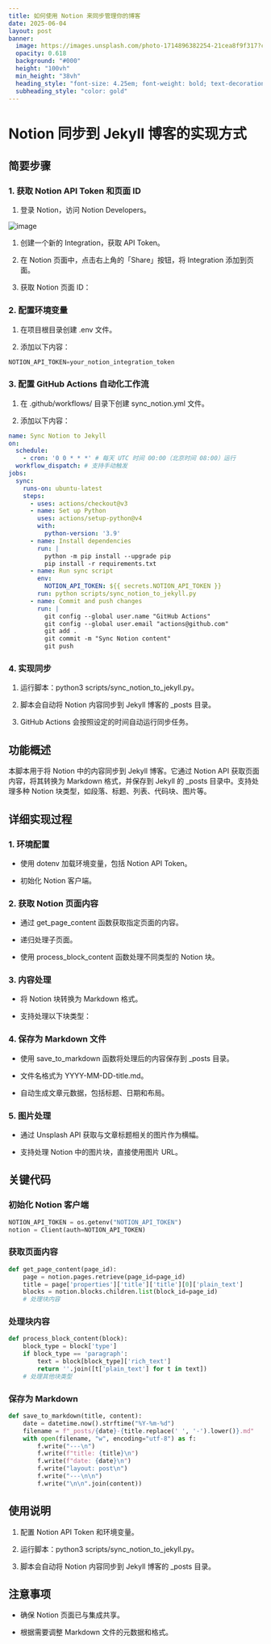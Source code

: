 ```yaml
---
title: 如何使用 Notion 来同步管理你的博客
date: 2025-06-04
layout: post
banner:
  image: https://images.unsplash.com/photo-1714896382254-21cea8f9f317?crop=entropy&cs=tinysrgb&fit=max&fm=jpg&ixid=M3w2OTIwMzJ8MHwxfHJhbmRvbXx8fHx8fHx8fDE3NDkwNjE4NDR8&ixlib=rb-4.1.0&q=80&w=1080
  opacity: 0.618
  background: "#000"
  height: "100vh"
  min_height: "38vh"
  heading_style: "font-size: 4.25em; font-weight: bold; text-decoration: underline"
  subheading_style: "color: gold"
---
```


# Notion 同步到 Jekyll 博客的实现方式

## 简要步骤

### 1. 获取 Notion API Token 和页面 ID

1. 登录 Notion，访问 Notion Developers。

![image](https://prod-files-secure.s3.us-west-2.amazonaws.com/a7a0cc5a-89b9-4cda-8686-1fba0ca52f40/d19c1afe-dea5-4312-9333-786b0ba83054/image.png?X-Amz-Algorithm=AWS4-HMAC-SHA256&X-Amz-Content-Sha256=UNSIGNED-PAYLOAD&X-Amz-Credential=ASIAZI2LB466SJ4NS5A4%2F20250604%2Fus-west-2%2Fs3%2Faws4_request&X-Amz-Date=20250604T183043Z&X-Amz-Expires=3600&X-Amz-Security-Token=IQoJb3JpZ2luX2VjEFoaCXVzLXdlc3QtMiJHMEUCIQDllkgMI8D9CjAZ5lQTJ43XoMuCGBvjkqQQF3LWYZ%2FkfAIgP03bcnwaao189NKEHeV0%2Fpo1l9XsE49Lw40G0mbfgfcq%2FwMIMxAAGgw2Mzc0MjMxODM4MDUiDGFjEWtqx1kceDwnjSrcAyePlYx2kHd8AzzZCkM5OsWPG2ezdijGMqipUx4vgOems0zarQ7VwSAPlL9KBk0qAZtLkh2lWE5RUFNZf6FPmoEXPvHWyyMeWoONs%2Bf6%2BBF8qII%2BYcMgZjAf0smUQXxruPQTlOyaoiDv8bnJUcGHQAQFPfuZLLs%2Fx70z4mwjZiffKvfckZv2%2FSx1UjUQW6fVBk%2FP0QYdmAhbb4U3ZzDNMh2a65Q72LJhHqXUyplHN2iCOamT9%2F44zHpVkGMxdTI%2B3%2Fdy2Xc2aRY52DW76lGl3y5HQIM5dWannSPGVyTfk76dKZL1lSzwDbpRdTuzDdmaUG1X1QHhCS5sznj55gH96d17NaG00QOYn6F7tceKI6PP6I2xHhHFYJ1VQQRiLfeXv3iRcpupFIQ4fhDsz6eYZxykXOnTATv7MbraWm3EKuhl9hTmWEDuz9W49ofywJnaDtjJniwe2%2FXp0M1hEithog3VbfHNNlXOEKwDoUurtr4dIuzmn%2FziA2O3YKQ%2B4T3hkVcnHlOXC2mylvwWeDAFxFGEpeID46nFBLulS96u7LdSTs%2FnlqpGvago0O%2BUTyrdU5YWXni82Augo5oz6ZvJrWR%2F41XPpO3HIy1G%2FraAXoIzgk0h3mG%2BNeWaaVcwMNCIgsIGOqUBxvmc9drFbt%2B2aqOnBX6NMrERAQzcImvzVcNosAFZUAKE%2B%2FA6DQE76gJ4tCLua05yL31WNINuXK0Fx5Ad8e%2Fbkk9HcQndLqbnrrThUBtAarCRuZ%2BLB5ckGusXizFZLTFe6LXQeB3Tp5uT0mG3%2B8Ud5Lflj26DhzjQduSb4iwDfR28LoAysQK1SgJP8wR35PtZbUYLwgi7TbZ%2B0fRo7Ss2sB6tI5k%2F&X-Amz-Signature=bf28bef385ac531ddaad236d61f57cf5fcb8952ef44dc91511d9a6d1acd29d6d&X-Amz-SignedHeaders=host&x-id=GetObject)

1. 创建一个新的 Integration，获取 API Token。

1. 在 Notion 页面中，点击右上角的「Share」按钮，将 Integration 添加到页面。

1. 获取 Notion 页面 ID：


### 2. 配置环境变量

1. 在项目根目录创建 .env 文件。

1. 添加以下内容：

```javascript
NOTION_API_TOKEN=your_notion_integration_token
```

### 3. 配置 GitHub Actions 自动化工作流

1. 在 .github/workflows/ 目录下创建 sync_notion.yml 文件。

1. 添加以下内容：

```yaml
name: Sync Notion to Jekyll
on:
  schedule:
    - cron: '0 0 * * *' # 每天 UTC 时间 00:00（北京时间 08:00）运行
  workflow_dispatch: # 支持手动触发
jobs:
  sync:
    runs-on: ubuntu-latest
    steps:
      - uses: actions/checkout@v3
      - name: Set up Python
        uses: actions/setup-python@v4
        with:
          python-version: '3.9'
      - name: Install dependencies
        run: |
          python -m pip install --upgrade pip
          pip install -r requirements.txt
      - name: Run sync script
        env:
          NOTION_API_TOKEN: ${{ secrets.NOTION_API_TOKEN }}
        run: python scripts/sync_notion_to_jekyll.py
      - name: Commit and push changes
        run: |
          git config --global user.name "GitHub Actions"
          git config --global user.email "actions@github.com"
          git add .
          git commit -m "Sync Notion content"
          git push
```

### 4. 实现同步

1. 运行脚本：python3 scripts/sync_notion_to_jekyll.py。

1. 脚本会自动将 Notion 内容同步到 Jekyll 博客的 _posts 目录。

1. GitHub Actions 会按照设定的时间自动运行同步任务。

## 功能概述

本脚本用于将 Notion 中的内容同步到 Jekyll 博客。它通过 Notion API 获取页面内容，将其转换为 Markdown 格式，并保存到 Jekyll 的 _posts 目录中。支持处理多种 Notion 块类型，如段落、标题、列表、代码块、图片等。

## 详细实现过程

### 1. 环境配置

- 使用 dotenv 加载环境变量，包括 Notion API Token。

- 初始化 Notion 客户端。

### 2. 获取 Notion 页面内容

- 通过 get_page_content 函数获取指定页面的内容。

- 递归处理子页面。

- 使用 process_block_content 函数处理不同类型的 Notion 块。

### 3. 内容处理

- 将 Notion 块转换为 Markdown 格式。

- 支持处理以下块类型：


### 4. 保存为 Markdown 文件

- 使用 save_to_markdown 函数将处理后的内容保存到 _posts 目录。

- 文件名格式为 YYYY-MM-DD-title.md。

- 自动生成文章元数据，包括标题、日期和布局。

### 5. 图片处理

- 通过 Unsplash API 获取与文章标题相关的图片作为横幅。

- 支持处理 Notion 中的图片块，直接使用图片 URL。

## 关键代码

### 初始化 Notion 客户端

```python
NOTION_API_TOKEN = os.getenv("NOTION_API_TOKEN")
notion = Client(auth=NOTION_API_TOKEN)
```

### 获取页面内容

```python
def get_page_content(page_id):
    page = notion.pages.retrieve(page_id=page_id)
    title = page['properties']['title']['title'][0]['plain_text']
    blocks = notion.blocks.children.list(block_id=page_id)
    # 处理块内容
```

### 处理块内容

```python
def process_block_content(block):
    block_type = block['type']
    if block_type == 'paragraph':
        text = block[block_type]['rich_text']
        return ''.join([t['plain_text'] for t in text])
    # 处理其他块类型
```

### 保存为 Markdown

```python
def save_to_markdown(title, content):
    date = datetime.now().strftime("%Y-%m-%d")
    filename = f"_posts/{date}-{title.replace(' ', '-').lower()}.md"
    with open(filename, "w", encoding="utf-8") as f:
        f.write("---\n")
        f.write(f"title: {title}\n")
        f.write(f"date: {date}\n")
        f.write("layout: post\n")
        f.write("---\n\n")
        f.write("\n\n".join(content))
```

## 使用说明

1. 配置 Notion API Token 和环境变量。

1. 运行脚本：python3 scripts/sync_notion_to_jekyll.py。

1. 脚本会自动将 Notion 内容同步到 Jekyll 博客的 _posts 目录。

## 注意事项

- 确保 Notion 页面已与集成共享。

- 根据需要调整 Markdown 文件的元数据和格式。